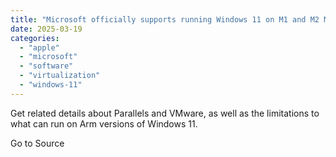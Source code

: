```yaml
---
title: "Microsoft officially supports running Windows 11 on M1 and M2 Macs"
date: 2025-03-19
categories: 
  - "apple"
  - "microsoft"
  - "software"
  - "virtualization"
  - "windows-11"
---
```


Get related details about Parallels and VMware, as well as the limitations to what can run on Arm versions of Windows 11.

Go to Source
